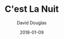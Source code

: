 ---
title: "C'est La Nuit"
subtitle: "David Douglas"
customForwardUrl: "https://www.youtube.com/watch?v=yks2fUY7Cn4"
displayImg: "https://img.youtube.com/vi/yks2fUY7Cn4/0.jpg"
date: "2018-01-09"
newTab: true 
---